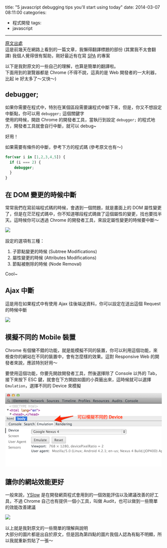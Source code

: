 title: "5 javascript debugging tips you'll start using today"
date: 2014-03-07 08:11:00
categories:
- 程式開發
tags:
- javascript
---

[原文出處](http://berzniz.com/post/78260747646/5-javascript-debugging-tips-youll-start-using-today)  
這是前幾天在網路上看到的一篇文章，我懶得翻譯標題的部份 (其實我不太會翻譯)
我個人覺得很有幫助，剛好最近有在寫 [SPA](https://en.wikipedia.org/wiki/Single-page_application) 的專案  

以下是我對原文的一些自己的理解，也算是簡單的翻譯啦。  
下面用到的瀏覽器都是 Chrome (不得不說，這真的是 Web 開發者的一大利器，比起 ie 好太多了～又快～)  

<!--more-->

## debugger;

如果你需要在程式中，特別在某個區段需要讓程式中斷下來，但是，你又不想設定中斷點，你可以用 `debugger;` 這個關鍵字  
使用的時候，開啟 Chrome 的開發者工具，當執行到設定 `debugger;` 的程式地方，開發者工具就會自行中斷，就可以 debug~  

好用！   

如果需要有條件的中斷，參考下方的程式碼 (參考原文也有～)  

```javascript
for(var i in [1,2,3,4,5]) {
  if (i === 2) {
    debugger;
  }
}
```

## 在 DOM 變更的時候中斷

常常我們在寫前端程式碼的時候，會遇到一個問題，就是畫面上的 DOM   屬性變更了，但是在茫茫程式碼中，你不知道哪段程式碼做了這個屬性的變更，找也要找半天。這時候你可以透過 Chrome 的開發者工具，來設定屬性變更的時候要中斷～  

![](https://31.media.tumblr.com/b1d973ed9acfaeca5ebf67188037b1e2/tumblr_inline_n1s6xpVmg21r2dr7s.png)

設定的選項有三種：
1. 子節點變更的時候 (Subtree Modifications)
2. 屬性變更的時候 (Attributes Modifications)
3. 節點被刪除的時候 (Node Removal)

Cool~  

## Ajax 中斷

這是用在如果程式中有使用 Ajax 往後端送資料，你可以設定在送出這個 Request 的時候中斷  

![](https://31.media.tumblr.com/4aadd8ea9f9c3289f7ff7252ceebc2ee/tumblr_inline_n1s7ceQ08c1r2dr7s.png)

## 模擬不同的 Mobile 裝置

Chrome 有個蠻不錯的功能，就是能模擬不同的裝置，你可以利用這個功能，來檢查你的網站在不同的裝置中，會有怎麼樣的效果。這對 Responsive Web 的開發者來說，應該特別好用～  

要使用這個功能，你要先開啟開發者工具，然後選擇除了 Console 以外的 Tab，接下來按下 ESC 鍵，就會在下方開啟如圖的小頁籤出來，這時候就可以選擇 `Emulation`，選擇不同的 Device 來模擬  

![](/2014/03/07/5-javascript-debugging-tips-youll-start-using-today/skitch.png)

## 讓你的網站效能更好

一般來說，[YSlow](http://developer.yahoo.com/yslow/) 是在開發網頁程式會用到的一個效能評估以及建議改善的好工具，不過 Chrome 自己也有提供一個小工具，叫做 Audit，也可以做到一些簡單的效能改善建議  

![](https://31.media.tumblr.com/33b7f3c7c8f21c4786870bbd7a9fa910/tumblr_inline_n1s76yISqv1r2dr7s.png)

以上就是我對原文的一些簡單的理解與說明  
大部分的圖片都是出自於原文，但是因為第四點的圖片我個人認為有點不明顯，所以我就重新剪貼了一張～  
